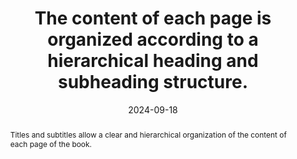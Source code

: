 ---
N: '227'
Rubrique: Structure et code
title: The content of each page is organized according to a hierarchical heading and subheading structure.
abstract: Titles and subtitles allow a clear and hierarchical organization of the content of each page of the book.
categories: ["Code and structure"]
agrege: O4227-E072
opquast: '4 227'
indiceebook: '72'
description: "Rule n° 072"
before: "071"
weight: "072"
after: "073"
actif: '1'
layout: rules
date: 2024-09-18
tags: ["", ""]
objectif: ["Make it easier for the reader to understand and navigate by presenting content in a structured and logical manner"]
Meo: ["Use HTML tags <h1>, <h2>, <h3>, <h4>, <h5> et <h6>", "
Each page must have at least one <h1>", "
Maintain a consistent hierarchy: a title of level <h2> must not be followed by a title of level <h4>."]
Controle: ["Check the source code of the epub HTML page: <ul>
<li>The titles and subtitles must be in an <h> tag from 1 to 6.</li>
<li>There must be at least one <h1>.</li>
<li>The order of the title levels must be hierarchical and coherent.</li>"]
epubcheck: false
ace: true
epubcheck: 
ace: 
Source: ["Opquast"]
Referentiel: [""]
Steps: ["", ""]
---